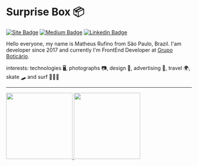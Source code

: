 # Surprise Box 📦

[![Site Badge](https://img.shields.io/badge/Site-matheusrufino.com.br-deeppink?style=flat-square&link=https://matheusrufino.com.br)](https://matheusrufino.com.br)
[![Medium Badge](https://img.shields.io/badge/-Medium-black?style=flat-square&logo=Medium&logoColor=white&link=https://medium.com/@rufinomatheus)](https://medium.com/@rufinomatheus)
[![Linkedin Badge](https://img.shields.io/badge/-LinkedIn-blue?style=flat-square&logo=Linkedin&logoColor=white&link=https://www.linkedin.com/in/matheusrufino)](https://www.linkedin.com/in/matheusrufino)

Hello everyone, my name is Matheus Rufino from São Paulo, Brazil.
I'am developer since 2017 and currently I'm FrontEnd Developer at [Grupo Boticário](https://github.com/grupoboticario). 

interests: technologies 🖥, photographs 📷, design 🎨, advertising 🐔, travel 🌍, skate 🛹 and surf 🏄🏻‍♂️
_____________________________________

 <div>
  <a href="https://github.com/matheusrufinos">
  <img height="180em" src="https://github-readme-stats.vercel.app/api?username=matheusrufinos&show_icons=true&theme=dracula&include_all_commits=true&count_private=true"/>
  <img height="180em" src="https://github-readme-stats.vercel.app/api/top-langs/?username=matheusrufinos&layout=compact&langs_count=16&theme=dracula"/>
<div>
